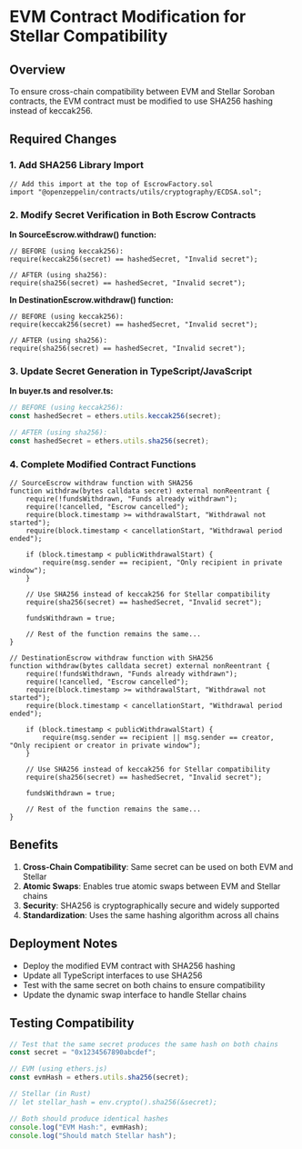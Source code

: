 # EVM Contract Modification for Stellar Compatibility

## Overview

To ensure cross-chain compatibility between EVM and Stellar Soroban contracts, the EVM contract must be modified to use SHA256 hashing instead of keccak256.

## Required Changes

### 1. Add SHA256 Library Import

```solidity
// Add this import at the top of EscrowFactory.sol
import "@openzeppelin/contracts/utils/cryptography/ECDSA.sol";
```

### 2. Modify Secret Verification in Both Escrow Contracts

**In SourceEscrow.withdraw() function:**

```solidity
// BEFORE (using keccak256):
require(keccak256(secret) == hashedSecret, "Invalid secret");

// AFTER (using sha256):
require(sha256(secret) == hashedSecret, "Invalid secret");
```

**In DestinationEscrow.withdraw() function:**

```solidity
// BEFORE (using keccak256):
require(keccak256(secret) == hashedSecret, "Invalid secret");

// AFTER (using sha256):
require(sha256(secret) == hashedSecret, "Invalid secret");
```

### 3. Update Secret Generation in TypeScript/JavaScript

**In buyer.ts and resolver.ts:**

```typescript
// BEFORE (using keccak256):
const hashedSecret = ethers.utils.keccak256(secret);

// AFTER (using sha256):
const hashedSecret = ethers.utils.sha256(secret);
```

### 4. Complete Modified Contract Functions

```solidity
// SourceEscrow withdraw function with SHA256
function withdraw(bytes calldata secret) external nonReentrant {
    require(!fundsWithdrawn, "Funds already withdrawn");
    require(!cancelled, "Escrow cancelled");
    require(block.timestamp >= withdrawalStart, "Withdrawal not started");
    require(block.timestamp < cancellationStart, "Withdrawal period ended");
    
    if (block.timestamp < publicWithdrawalStart) {
        require(msg.sender == recipient, "Only recipient in private window");
    }
    
    // Use SHA256 instead of keccak256 for Stellar compatibility
    require(sha256(secret) == hashedSecret, "Invalid secret");

    fundsWithdrawn = true;
    
    // Rest of the function remains the same...
}

// DestinationEscrow withdraw function with SHA256
function withdraw(bytes calldata secret) external nonReentrant {
    require(!fundsWithdrawn, "Funds already withdrawn");
    require(!cancelled, "Escrow cancelled");
    require(block.timestamp >= withdrawalStart, "Withdrawal not started");
    require(block.timestamp < cancellationStart, "Withdrawal period ended");
    
    if (block.timestamp < publicWithdrawalStart) {
        require(msg.sender == recipient || msg.sender == creator, "Only recipient or creator in private window");
    }
    
    // Use SHA256 instead of keccak256 for Stellar compatibility
    require(sha256(secret) == hashedSecret, "Invalid secret");

    fundsWithdrawn = true;
    
    // Rest of the function remains the same...
}
```

## Benefits

1. **Cross-Chain Compatibility**: Same secret can be used on both EVM and Stellar
2. **Atomic Swaps**: Enables true atomic swaps between EVM and Stellar chains
3. **Security**: SHA256 is cryptographically secure and widely supported
4. **Standardization**: Uses the same hashing algorithm across all chains

## Deployment Notes

- Deploy the modified EVM contract with SHA256 hashing
- Update all TypeScript interfaces to use SHA256
- Test with the same secret on both chains to ensure compatibility
- Update the dynamic swap interface to handle Stellar chains

## Testing Compatibility

```javascript
// Test that the same secret produces the same hash on both chains
const secret = "0x1234567890abcdef";

// EVM (using ethers.js)
const evmHash = ethers.utils.sha256(secret);

// Stellar (in Rust)
// let stellar_hash = env.crypto().sha256(&secret);

// Both should produce identical hashes
console.log("EVM Hash:", evmHash);
console.log("Should match Stellar hash");
``` 